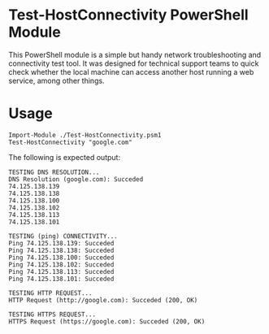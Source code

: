 # Test-HostConnectivity PowerShell Module

This PowerShell module is a simple but handy network troubleshooting and connectivity test tool. It was designed for technical support teams to quick check whether the local machine can access another host running a web service, among other things.


# Usage

    Import-Module ./Test-HostConnectivity.psm1
    Test-HostConnectivity "google.com"

The following is expected output:

    TESTING DNS RESOLUTION...
    DNS Resolution (google.com): Succeded
    74.125.138.139
    74.125.138.138
    74.125.138.100
    74.125.138.102
    74.125.138.113
    74.125.138.101

    TESTING (ping) CONNECTIVITY...
    Ping 74.125.138.139: Succeded
    Ping 74.125.138.138: Succeded
    Ping 74.125.138.100: Succeded
    Ping 74.125.138.102: Succeded
    Ping 74.125.138.113: Succeded
    Ping 74.125.138.101: Succeded

    TESTING HTTP REQUEST...
    HTTP Request (http://google.com): Succeded (200, OK)

    TESTING HTTPS REQUEST...
    HTTPS Request (https://google.com): Succeded (200, OK)
